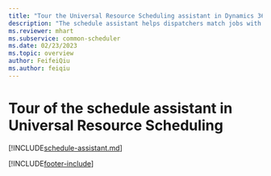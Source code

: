 ```yaml
---
title: "Tour the Universal Resource Scheduling assistant in Dynamics 365"
description: "The schedule assistant helps dispatchers match jobs with the right resources. Take a tour of the system for a high-level overview of how it works."
ms.reviewer: mhart
ms.subservice: common-scheduler
ms.date: 02/23/2023
ms.topic: overview
author: FeifeiQiu
ms.author: feiqiu
---
```


# Tour of the schedule assistant in Universal Resource Scheduling

[!INCLUDE[schedule-assistant.md](../shared/urs/schedule-assistant.md)]


[!INCLUDE[footer-include](../includes/footer-banner.md)]
